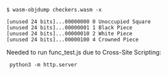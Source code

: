 ```
$ wasm-objdump checkers.wasm -x
```

```
[unused 24 bits]...00000000 0 Unoccupied Square
[unused 24 bits]...00000001 1 Black Piece
[unused 24 bits]...00000010 2 White Piece
[unused 24 bits]...00000100 4 Crowned Piece
```

Needed to run func_test.js due to Cross-Site Scripting:
```
 python3 -m http.server
```
